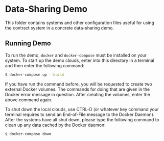 # Data-Sharing Demo

This folder contains systems and other configuration files useful for using the contract system in
a concrete data-sharing demo.

## Running Demo

To run the demo, `docker` and `docker-compose` must be installed on your system.
To start up the demo clouds, enter into this directory in a terminal and then enter the following command:

```sh
$ docker-compose up --build
```

If you have run the command before, you will be requested to create two external Docker volumes.
The commands for doing that are given in the Docker error message in question.
After creating the volumes, enter the above command again.

To shut down the local clouds, use CTRL-D (or whatever key command your terminal requires to send
an End-of-File message to the Docker Daemon).
After the systems have all shut down, please type the following command to clean up any data cached
by the Docker daemon:

```sh
$ docker-compose down
```

